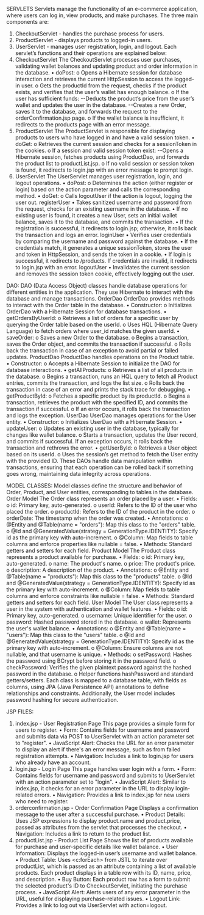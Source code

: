 SERVLETS
Servlets manage the functionality of an e-commerce application, where users can log in, view products, and make purchases. The three main components are:
1.	CheckoutServlet - handles the purchase process for users.
2.	ProductServlet - displays products to logged-in users.
3.	UserServlet - manages user registration, login, and logout.
Each servlet’s functions and their operations are explained below:
1. CheckoutServlet
The CheckoutServlet processes user purchases, validating wallet balances and updating product and order information in the database.
•	doPost:
o	Opens a Hibernate session for database interaction and retrieves the current HttpSession to access the logged-in user.
o	Gets the productId from the request, checks if the product exists, and verifies that the user’s wallet has enough balance.
o	If the user has sufficient funds:
--Deducts the product’s price from the user’s wallet and updates the user in the database.
--Creates a new Order, saves it to the database, and forwards the request to the orderConfirmation.jsp page.
o	If the wallet balance is insufficient, it redirects to the products page with an error message.
2. ProductServlet
The ProductServlet is responsible for displaying products to users who have logged in and have a valid session token.
•	doGet:
o	Retrieves the current session and checks for a sessionToken in the cookies.
o	If a session and valid session token exist:
--Opens a Hibernate session, fetches products using ProductDao, and forwards the product list to productList.jsp.
o	If no valid session or session token is found, it redirects to login.jsp with an error message to prompt login.
3. UserServlet
The UserServlet manages user registration, login, and logout operations.
•	doPost:
o	Determines the action (either register or login) based on the action parameter and calls the corresponding method.
•	doGet:
o	Calls logoutUser if the action is logout, logging the user out.
registerUser
•	Takes sanitized username and password from the request, checks for an existing username in the database.
•	If no existing user is found, it creates a new User, sets an initial wallet balance, saves it to the database, and commits the transaction.
•	If the registration is successful, it redirects to login.jsp; otherwise, it rolls back the transaction and logs an error.
loginUser
•	Verifies user credentials by comparing the username and password against the database.
•	If the credentials match, it generates a unique sessionToken, stores the user and token in HttpSession, and sends the token in a cookie.
•	If login is successful, it redirects to /products. If credentials are invalid, it redirects to login.jsp with an error.
logoutUser
•	Invalidates the current session and removes the session token cookie, effectively logging out the user.

DAO:
DAO (Data Access Object) classes handle database operations for different entities in the application. They use Hibernate to interact with the database and manage transactions.
OrderDao
OrderDao provides methods to interact with the Order table in the database.
•	Constructor:
o	Initializes OrderDao with a Hibernate Session for database transactions.
•	getOrdersByUserId:
o	Retrieves a list of orders for a specific user by querying the Order table based on the userId.
o	Uses HQL (Hibernate Query Language) to fetch orders where user_id matches the given userId.
•	saveOrder:
o	Saves a new Order to the database.
o	Begins a transaction, saves the Order object, and commits the transaction if successful.
o	Rolls back the transaction in case of an exception to avoid partial or failed updates.
ProductDao
ProductDao handles operations on the Product table.
•	Constructor:
o	Accepts a Hibernate Session to initialize the DAO for database interactions.
•	getAllProducts:
o	Retrieves a list of all products in the database.
o	Begins a transaction, runs an HQL query to fetch all Product entries, commits the transaction, and logs the list size.
o	Rolls back the transaction in case of an error and prints the stack trace for debugging.
•	getProductById:
o	Fetches a specific product by its productId.
o	Begins a transaction, retrieves the product with the specified ID, and commits the transaction if successful.
o	If an error occurs, it rolls back the transaction and logs the exception.
UserDao
UserDao manages operations for the User entity.
•	Constructor:
o	Initializes UserDao with a Hibernate Session.
•	updateUser:
o	Updates an existing user in the database, typically for changes like wallet balance.
o	Starts a transaction, updates the User record, and commits if successful. If an exception occurs, it rolls back the transaction and rethrows the error.
•	getUserById:
o	Retrieves a User object based on its userId.
o	Uses the session’s get method to fetch the User entity with the provided ID.
These DAOs handle data manipulation within transactions, ensuring that each operation can be rolled back if something goes wrong, maintaining data integrity across operations.

MODEL CLASSES:
Model classes define the structure and behavior of Order, Product, and User entities, corresponding to tables in the database.
Order Model
The Order class represents an order placed by a user.
•	Fields:
o	id: Primary key, auto-generated.
o	userId: Refers to the ID of the user who placed the order.
o	productId: Refers to the ID of the product in the order.
o	orderDate: The timestamp when the order was created.
•	Annotations:
o	@Entity and @Table(name = "orders"): Map this class to the "orders" table.
o	@Id and @GeneratedValue(strategy = GenerationType.IDENTITY): Specify id as the primary key with auto-increment.
o	@Column: Map fields to table columns and enforce properties like nullable = false.
•	Methods: Standard getters and setters for each field.
Product Model
The Product class represents a product available for purchase.
•	Fields:
o	id: Primary key, auto-generated.
o	name: The product's name.
o	price: The product's price.
o	description: A description of the product.
•	Annotations:
o	@Entity and @Table(name = "products"): Map this class to the "products" table.
o	@Id and @GeneratedValue(strategy = GenerationType.IDENTITY): Specify id as the primary key with auto-increment.
o	@Column: Map fields to table columns and enforce constraints like nullable = false.
•	Methods: Standard getters and setters for each field.
User Model
The User class represents a user in the system with authentication and wallet features.
•	Fields:
o	id: Primary key, auto-generated.
o	username: Unique identifier for the user.
o	password: Hashed password stored in the database.
o	wallet: Represents the user's wallet balance.
•	Annotations:
o	@Entity and @Table(name = "users"): Map this class to the "users" table.
o	@Id and @GeneratedValue(strategy = GenerationType.IDENTITY): Specify id as the primary key with auto-increment.
o	@Column: Ensure columns are not nullable, and that username is unique.
•	Methods:
o	setPassword: Hashes the password using BCrypt before storing it in the password field.
o	checkPassword: Verifies the given plaintext password against the hashed password in the database.
o	Helper functions hashPassword and standard getters/setters.
Each class is mapped to a database table, with fields as columns, using JPA (Java Persistence API) annotations to define relationships and constraints. Additionally, the User model includes password hashing for secure authentication.


JSP FILES:
1. index.jsp - User Registration Page
This page provides a simple form for users to register.
•	Form: Contains fields for username and password and submits data via POST to UserServlet with an action parameter set to "register".
•	JavaScript Alert: Checks the URL for an error parameter to display an alert if there's an error message, such as from failed registration attempts.
•	Navigation: Includes a link to login.jsp for users who already have an account.
2. login.jsp - Login Page
This page handles user login with a form.
•	Form: Contains fields for username and password and submits to UserServlet with an action parameter set to "login".
•	JavaScript Alert: Similar to index.jsp, it checks for an error parameter in the URL to display login-related errors.
•	Navigation: Provides a link to index.jsp for new users who need to register.
3. orderconfirmation.jsp - Order Confirmation Page
Displays a confirmation message to the user after a successful purchase.
•	Product Details: Uses JSP expressions to display product.name and product.price, passed as attributes from the servlet that processes the checkout.
•	Navigation: Includes a link to return to the product list.
4. productList.jsp - Product List Page
Shows the list of products available for purchase and user-specific details like wallet balance.
•	User Information: Displays the logged-in user’s username and wallet balance.
•	Product Table: Uses <c:forEach> from JSTL to iterate over productList, which is passed as an attribute containing a list of available products. Each product displays in a table row with its ID, name, price, and description.
•	Buy Button: Each product row has a form to submit the selected product's ID to CheckoutServlet, initiating the purchase process.
•	JavaScript Alert: Alerts users of any error parameter in the URL, useful for displaying purchase-related issues.
•	Logout Link: Provides a link to log out via UserServlet with action=logout.



